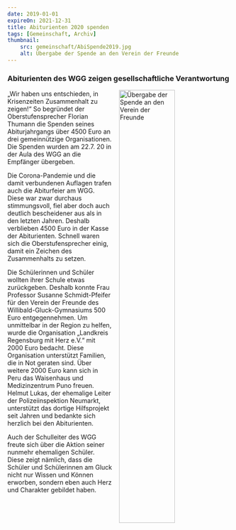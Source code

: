 ```yaml
---
date: 2019-01-01
expireOn: 2021-12-31
title: Abiturienten 2020 spenden
tags: [Gemeinschaft, Archiv]
thumbnail: 
    src: gemeinschaft/AbiSpende2019.jpg
    alt: Übergabe der Spende an den Verein der Freunde
---
```


<h3>
    Abiturienten des WGG zeigen gesellschaftliche Verantwortung
</h3>

<img src="/images/gemeinschaft/AbiSpende2019.jpg" alt="Übergabe der Spende an den Verein der Freunde" style="float: right; margin-left: 15px; width: 50%; margin-bottom: 15px"></img>


„Wir haben uns entschieden, in Krisenzeiten Zusammenhalt zu zeigen!“ So begründet der Oberstufensprecher Florian Thumann die Spenden seines 
Abiturjahrgangs über 4500 Euro an drei gemeinnützige Organisationen. Die Spenden wurden am 22.7. 20 in der Aula des WGG an die Empfänger übergeben.

Die Corona-Pandemie und die damit verbundenen Auflagen trafen auch die Abiturfeier am WGG. Diese war zwar durchaus stimmungsvoll, fiel aber 
doch auch deutlich bescheidener aus als in den letzten Jahren. Deshalb verblieben 4500 Euro in der Kasse der Abiturienten. Schnell waren sich 
die Oberstufensprecher einig, damit ein Zeichen des Zusammenhalts zu setzen.

Die Schülerinnen und Schüler wollten ihrer Schule etwas zurückgeben. Deshalb konnte Frau Professor Susanne Schmidt-Pfeifer für den Verein der 
Freunde des Willibald-Gluck-Gymnasiums 500 Euro entgegennehmen. Um unmittelbar in der Region zu helfen, wurde die Organisation „Landkreis Regensburg
 mit Herz e.V.“ mit 2000 Euro bedacht. Diese Organisation unterstützt Familien, die in Not geraten sind. Über weitere 2000 Euro kann sich in Peru 
 das Waisenhaus und Medizinzentrum Puno freuen. Helmut Lukas, der ehemalige Leiter der Polizeiinspektion Neumarkt, unterstützt das dortige 
 Hilfsprojekt seit Jahren und bedankte sich herzlich bei den Abiturienten.

Auch der Schulleiter des WGG freute sich über die Aktion seiner nunmehr ehemaligen Schüler. Diese zeigt nämlich, dass die Schüler und Schülerinnen 
am Gluck nicht nur Wissen und Können erworben, sondern eben auch Herz und Charakter gebildet haben.